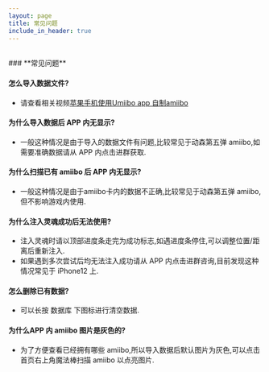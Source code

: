 ```yaml
---
layout: page
title: 常见问题
include_in_header: true
---
```

<br>
### **常见问题**

#### 怎么导入数据文件?
- 请查看相关视频[苹果手机使用Umiibo app 自制amiibo](https://www.bilibili.com/video/BV1vg411N7j5#reply93953633648)

#### 为什么导入数据后 APP 内无显示?
- 一般这种情况是由于导入的数据文件有问题,比较常见于动森第五弹 amiibo,如需要准确数据请从 APP 内点击进群获取.

#### 为什么扫描已有 amiibo 后 APP 内无显示?
- 一般这种情况是由于amiibo卡内的数据不正确,比较常见于动森第五弹 amiibo,但不影响游戏内使用.

#### 为什么注入灵魂成功后无法使用?
- 注入灵魂时请以顶部进度条走完为成功标志,如遇进度条停住,可以调整位置/距离后重新注入.
- 如果遇到多次尝试后均无法注入成功请从 APP 内点击进群咨询,目前发现这种情况常见于 iPhone12 上.

#### 怎么删除已有数据?
- 可以长按 数据库 下图标进行清空数据.

#### 为什么APP 内 amiibo 图片是灰色的?
- 为了方便查看已经拥有哪些 amiibo,所以导入数据后默认图片为灰色,可以点击首页右上角魔法棒扫描 amiibo 以点亮图片.
<br>
